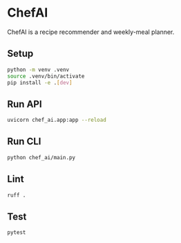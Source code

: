 # ChefAI

ChefAI is a recipe recommender and weekly-meal planner.

## Setup

```bash
python -m venv .venv
source .venv/bin/activate
pip install -e .[dev]
```

## Run API

```bash
uvicorn chef_ai.app:app --reload
```

## Run CLI

```bash
python chef_ai/main.py
```

## Lint

```bash
ruff .
```

## Test

```bash
pytest
```
